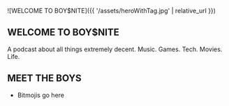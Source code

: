 ![WELCOME TO BOY$NITE]({{ '/assets/heroWithTag.jpg' | relative_url }})

## WELCOME TO BOY$NITE
A podcast about all things extremely decent. Music. Games. Tech. Movies. Life.

## MEET THE BOYS
- Bitmojis go here
